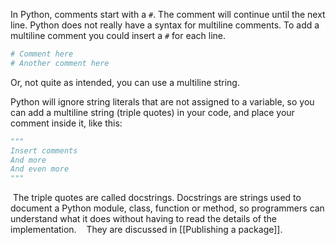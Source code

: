 In Python, comments start with a `#`. The comment will continue until the next line.
Python does not really have a syntax for multiline comments.
To add a multiline comment you could insert a `#` for each line.

```python
# Comment here
# Another comment here
```

Or, not quite as intended, you can use a multiline string.

Python will ignore string literals that are not assigned to a variable, so you can add a multiline string (triple quotes) in your code, and place your comment inside it,
like this:

```python
"""
Insert comments
And more
And even more
"""
```

 The triple quotes are called docstrings. Docstrings are strings used to document a Python module, class, function or method, so programmers can understand what it does without having to read the details of the implementation.
 
 They are discussed in [[Publishing a package]].